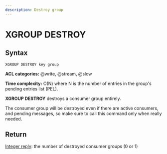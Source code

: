 ```yaml
---
description: Destroy group
---
```


# XGROUP DESTROY

## Syntax

    XGROUP DESTROY key group

**ACL categories:** @write, @stream, @slow

**Time complexity:** O(N) where N is the number of entries in the
group's pending entries list (PEL).

**XGROUP DESTROY** destroys a consumer group entirely.

The consumer group will be destroyed even if there are active
consumers, and pending messages, so make sure to call this
command only when really needed.

## Return
[Integer reply](https://redis.io/docs/reference/protocol-spec#resp-integers):
the number of destroyed consumer groups (0 or 1)
